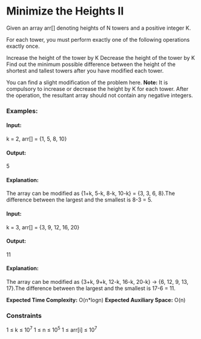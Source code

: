 # Minimize the Heights II
Given an array arr[] denoting heights of N towers and a positive integer K.

For each tower, you must perform exactly one of the following operations exactly once.

Increase the height of the tower by K
Decrease the height of the tower by K
Find out the minimum possible difference between the height of the shortest and tallest towers after you have modified each tower.

You can find a slight modification of the problem here.
**Note:** It is compulsory to increase or decrease the height by K for each tower. After the operation, the resultant array should not contain any negative integers.

### Examples:
#### Input:
k = 2, arr[] = {1, 5, 8, 10}
#### Output:
5
#### Explanation:
The array can be modified as {1+k, 5-k, 8-k, 10-k} = {3, 3, 6, 8}.The difference between the largest and the smallest is 8-3 = 5.

#### Input:
k = 3, arr[] = {3, 9, 12, 16, 20}
#### Output:
11
#### Explanation:
The array can be modified as {3+k, 9+k, 12-k, 16-k, 20-k} -> {6, 12, 9, 13, 17}.The difference between the largest and the smallest is 17-6 = 11. 

**Expected Time Complexity:** O(n*logn)
**Expected Auxiliary Space:** O(n)

### Constraints
1 ≤ k ≤ $`10^7`$
1 ≤ n ≤ $`10^5`$
1 ≤ arr[i] ≤ $`10^7`$

